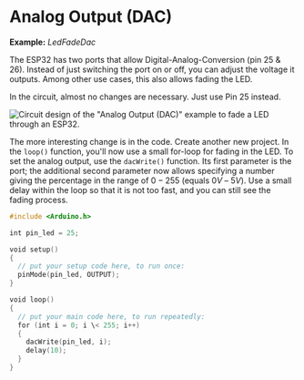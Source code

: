 # Analog Output (DAC)

**Example:** *LedFadeDac*

The ESP32 has two ports that allow Digital-Analog-Conversion (pin 25 &
26). Instead of just switching the port on or off, you can adjust the
voltage it outputs. Among other use cases, this also allows fading the
LED.

In the circuit, almost no changes are necessary. Just use Pin 25
instead.

![Circuit design of the \"Analog Output (DAC)\" example to fade a LED
through an ESP32.](./media/circuit-analog-output-esp32.svg)

The more interesting change is in the code. Create another new project.
In the `loop()` function, you'll now use a small for-loop for fading in
the LED. To set the analog output, use the `dacWrite()` function. Its
first parameter is the port; the additional second parameter now allows
specifying a number giving the percentage in the range of $0 - 255$ (equals $0V$ – $5V$). Use a small delay within the loop so that it is not
too fast, and you can still see the fading process.

```c++
#include <Arduino.h>

int pin_led = 25;

void setup()
{
  // put your setup code here, to run once:
  pinMode(pin_led, OUTPUT);
}

void loop()
{
  // put your main code here, to run repeatedly:
  for (int i = 0; i \< 255; i++)
  {
    dacWrite(pin_led, i);
    delay(10);
  }
}
```
